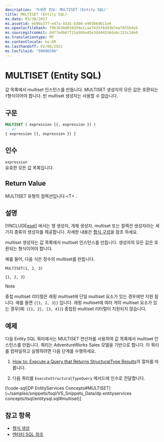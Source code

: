 ```yaml
---
description: '자세한 정보: MULTISET (Entity SQL)'
title: MULTISET (Entity SQL)
ms.date: 03/30/2017
ms.assetid: eb90a377-e47a-43a5-b308-e993b6d611e6
ms.openlocfilehash: f963638d018299e1cae7435f6dd3b7eaf855b4eb
ms.sourcegitcommit: ddf7edb67715a5b9a45e3dd44536dabc153c1de0
ms.translationtype: MT
ms.contentlocale: ko-KR
ms.lasthandoff: 02/06/2021
ms.locfileid: "99696596"
---
```

# <a name="multiset-entity-sql"></a>MULTISET (Entity SQL)

값 목록에서 multiset 인스턴스를 만듭니다. MULTISET 생성자의 모든 값은 호환되는 `T`형식이어야 합니다. 빈 multiset 생성자는 사용할 수 없습니다.

## <a name="syntax"></a>구문

```sql
MULTISET ( expression [{, expression }] )
-- or
{ expression [{, expression }] }
```

## <a name="arguments"></a>인수

`expression`  
 유효한 모든 값 목록입니다.

## <a name="return-value"></a>Return Value

MULTISET 유형의 컬렉션입니다 \<T> .

## <a name="remarks"></a>설명

<!-- markdownlint-disable DOCSMD001 -->

[!INCLUDE[esql](../../../../../../includes/esql-md.md)] 에서는 행 생성자, 개체 생성자, multiset 또는 컬렉션 생성자라는 세 가지 종류의 생성자를 제공합니다. 자세한 내용은 [형식 구성](constructing-types-entity-sql.md)을 참조 하세요.

multiset 생성자는 값 목록에서 multiset 인스턴스를 만듭니다. 생성자의 모든 값은 호환되는 형식이어야 합니다.

예를 들어, 다음 식은 정수의 multiset를 만듭니다.

`MULTISET(1, 2, 3)`

`{1, 2, 3}`

> [!NOTE]
> 중첩 multiset 리터럴은 래핑 multiset에 단일 multiset 요소가 있는 경우에만 지원 됩니다. 예를 들면 `{{1, 2, 3}}` 입니다. 래핑 multiset에 여러 개의 multiset 요소가 있는 경우(예: `{{1, 2}, {3, 4}}`) 중첩된 multiset 리터럴이 지원되지 않습니다.

## <a name="example"></a>예제

다음 Entity SQL 쿼리에서는 MULTISET 연산자를 사용하여 값 목록에서 multiset 인스턴스를 만듭니다. 쿼리는 AdventureWorks Sales 모델을 기반으로 합니다. 이 쿼리를 컴파일하고 실행하려면 다음 단계를 수행하세요.

1. [How to: Execute a Query that Returns StructuralType Results](../how-to-execute-a-query-that-returns-structuraltype-results.md)의 절차를 따릅니다.

2. 다음 쿼리를 `ExecuteStructuralTypeQuery` 메서드에 인수로 전달합니다.

[!code-sql[DP EntityServices Concepts#MULTISET](~/samples/snippets/tsql/VS_Snippets_Data/dp entityservices concepts/tsql/entitysql.sql#multiset)]

## <a name="see-also"></a>참고 항목

- [형식 생성](constructing-types-entity-sql.md)
- [엔터티 SQL 참조](entity-sql-reference.md)

